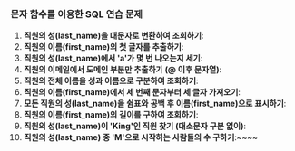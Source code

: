 ### 문자 함수를 이용한 SQL 연습 문제
1. **직원의 성(last_name)을 대문자로 변환하여 조회하기**:
2. **직원의 이름(first_name)의 첫 글자를 추출하기**:
3. **직원의 성(last_name)에서 'a'가 몇 번 나오는지 세기**:
4. **직원의 이메일에서 도메인 부분만 추출하기 (@ 이후 문자열)**:
5. **직원의 전체 이름을 성과 이름으로 구분하여 조회하기**:
6. **직원의 이름(first_name)에서 세 번째 문자부터 세 글자 가져오기**:
7. **모든 직원의 성(last_name)을 쉼표와 공백 후 이름(first_name)으로 표시하기**:
8. **직원의 이름(first_name)의 길이를 구하여 조회하기**:
9. **직원의 성(last_name)이 'King'인 직원 찾기 (대소문자 구분 없이)**:
10. **직원의 성(last_name) 중 'M'으로 시작하는 사람들의 수 구하기**:~~~~